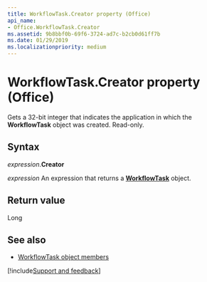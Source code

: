 ```yaml
---
title: WorkflowTask.Creator property (Office)
api_name:
- Office.WorkflowTask.Creator
ms.assetid: 9b8bbf0b-69f6-3724-ad7c-b2cb0d61ff7b
ms.date: 01/29/2019
ms.localizationpriority: medium
---
```



# WorkflowTask.Creator property (Office)

Gets a 32-bit integer that indicates the application in which the **WorkflowTask** object was created. Read-only.


## Syntax

_expression_.**Creator**

_expression_ An expression that returns a **[WorkflowTask](Office.WorkflowTask.md)** object.


## Return value

Long


## See also

- [WorkflowTask object members](overview/Library-Reference/workflowtask-members-office.md)


[!include[Support and feedback](~/includes/feedback-boilerplate.md)]